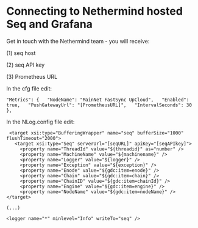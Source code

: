 # Connecting to Nethermind hosted Seq and Grafana

Get in touch with the Nethermind team - you will receive:

\(1\) seq host

\(2\) seq API key

\(3\) Prometheus URL

In the cfg file edit:

 `"Metrics": {  
  "NodeName": "MainNet FastSync UpCloud",  
  "Enabled": true,  
  "PushGatewayUrl": "[PrometheusURL]",  
  "IntervalSeconds": 30 },`

In the NLog.config file edit:

```text
 <target xsi:type="BufferingWrapper" name="seq" bufferSize="1000" flushTimeout="2000">
   <target xsi:type="Seq" serverUrl="[seqURL]" apiKey="[seqAPIkey]">
     <property name="ThreadId" value="${threadid}" as="number" />
     <property name="MachineName" value="${machinename}" />
     <property name="Logger" value="${logger}" />
     <property name="Exception" value="${exception}" />
     <property name="Enode" value="${gdc:item=enode}" />
     <property name="Chain" value="${gdc:item=chain}" />
     <property name="ChainID" value="${gdc:item=chainId}" />
     <property name="Engine" value="${gdc:item=engine}" />
     <property name="NodeName" value="${gdc:item=nodeName}" />
</target>

(...)

<logger name="*" minlevel="Info" writeTo="seq" />
```



